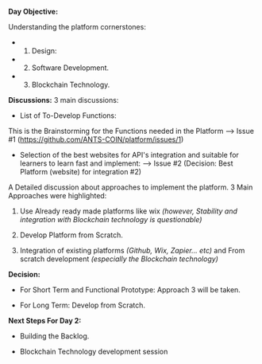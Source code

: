 **Day Objective:**

Understanding the platform cornerstones:

- 1. Design:

- 2. Software Development.

- 3. Blockchain Technology. 


**Discussions:**
3 main discussions:
- List of To-Develop Functions: 

This is the Brainstorming for the Functions needed in the Platform --> Issue #1 (https://github.com/ANTS-COIN/platform/issues/1)

- Selection of the best websites for API's integration and suitable for learners to learn fast and implement: --> Issue #2 (Decision: Best Platform (website) for integration #2)

A Detailed discussion about approaches to implement the platform. 3 Main Approaches were highlighted:

1. Use Already ready made platforms like wix _(however, Stability and integration with Blockchain technology is questionable)_

2. Develop Platform from Scratch.

3. Integration of existing platforms _(Github, Wix, Zapier... etc)_ and From scratch development _(especially the Blockchain technology)_

**Decision:**

- For Short Term and Functional Prototype: Approach 3 will be taken.

- For Long Term: Develop from Scratch.

**Next Steps For Day 2:**

- Building the Backlog.

- Blockchain Technology development session

